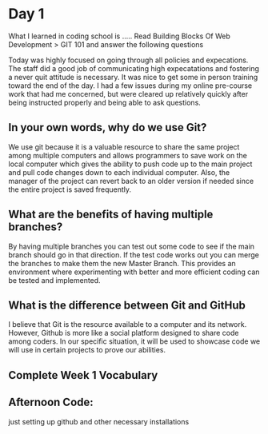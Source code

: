 # Day 1


What I learned in coding school is .....
Read Building Blocks Of Web Development > GIT 101 and answer the following questions

Today was highly focused on going through all policies and expecations. The staff did a good job of communicating high expecatations and fostering a never quit attitude is necessary. It was nice to get some in person training toward the end of the day. I had a few issues during my online pre-course work that had me concerned, but were cleared up relatively quickly after being instructed properly and being able to ask questions. 

## In your own words, why do we use Git?

We use git because it is a valuable resource to share the same project among multiple computers and allows programmers to save work on the local computer which gives the ability to push code up to the main project and pull code changes down to each individual computer. Also, the manager of the project can revert back to an older version if needed since the entire project is saved frequently. 

## What are the benefits of having multiple branches?

By having multiple branches you can test out some code to see if the main branch should go in that direction. If the test code works out you can merge the branches to make them the new Master Branch. This provides an environment where experimenting with better and more efficient coding can be tested and implemented. 

## What is the difference between Git and GitHub

I believe that Git is the resource available to a computer and its network. However, Github is more like a social platform designed to share code among coders. In our specific situation, it will be used to showcase code we will use in certain projects to prove our abilities. 

## Complete Week 1 Vocabulary

## Afternoon Code:
just setting up github and other necessary installations